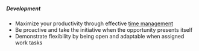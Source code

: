 ##### Development
* Maximize your productivity through effective [time management](https://about.gitlab.com/handbook/engineering/development/dev/create/engineers/books/#time-management)
* Be proactive and take the initiative when the opportunity presents itself
* Demonstrate flexibility by being open and adaptable when assigned work tasks
